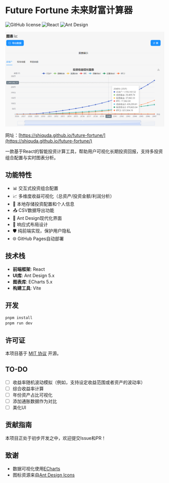 # Future Fortune 未来财富计算器

![GitHub license](https://img.shields.io/badge/license-MIT-blue.svg)
![React](https://img.shields.io/badge/React-19.0-%2361DAFB)
![Ant Design](https://img.shields.io/badge/Ant%20Design-5.24.3-%230170FE)

![PixPin_2025-03-09_09-38-09](/images/PixPin_2025-03-09_09-38-09.png)

网址：[https://shiquda.github.io/future-fortune/](https://shiquda.github.io/future-fortune/)

一款基于React的智能投资计算工具，帮助用户可视化长期投资回报，支持多投资组合配置与实时图表分析。

## 功能特性

- 📊 交互式投资组合配置
- 📈 多维度收益可视化（总资产/投资金额/利润分析）
- 💾 本地存储投资配置和个人信息
- 📤 CSV数据导出功能
- 🎨 Ant Design现代化界面
- 📱 响应式布局设计
- 🛡️ 纯前端实现，保护用户隐私
- 🌐 GitHub Pages自动部署

## 技术栈

- **前端框架**: React
- **UI库**: Ant Design 5.x
- **图表库**: ECharts 5.x
- **构建工具**: Vite

## 开发

```bash
pnpm install
pnpm run dev
```

## 许可证

本项目基于 [MIT 协议](LICENSE) 开源。

## TO-DO

- [ ] 收益率随机波动模拟（例如，支持设定收益范围或者资产的波动率）
- [ ] 综合收益率计算
- [ ] 年份资产占比可视化
- [ ] 添加通胀数据作为对比
- [ ] 美化UI

## 贡献指南

本项目正处于初步开发之中，欢迎提交Issue和PR！

## 致谢

- 数据可视化使用[ECharts](https://echarts.apache.org/)
- 图标资源来自[Ant Design Icons](https://ant.design/components/icon)
